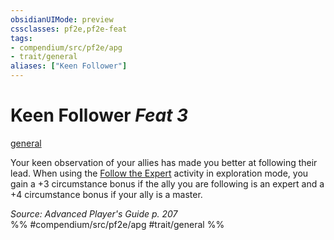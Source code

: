 ```yaml
---
obsidianUIMode: preview
cssclasses: pf2e,pf2e-feat
tags:
- compendium/src/pf2e/apg
- trait/general
aliases: ["Keen Follower"]
---
```

# Keen Follower  *Feat 3*  
[general](rules/traits/general.md "General Feat Trait")  


Your keen observation of your allies has made you better at following their lead. When using the [Follow the Expert](rules/actions/follow-the-expert.md) activity in exploration mode, you gain a +3 circumstance bonus if the ally you are following is an expert and a +4 circumstance bonus if your ally is a master.

*Source: Advanced Player's Guide p. 207*  
%% #compendium/src/pf2e/apg #trait/general %%